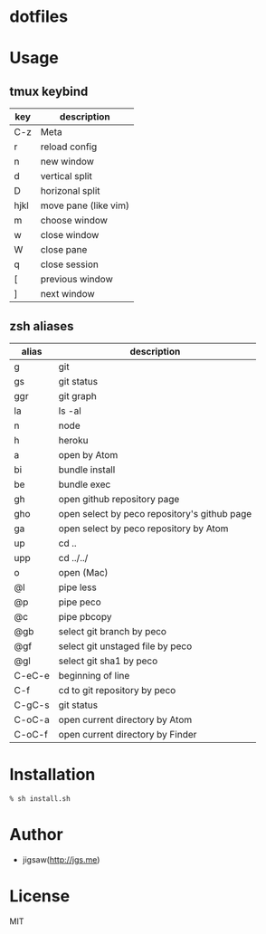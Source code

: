 dotfiles
========

# Usage

## tmux keybind

| key | description |
| --- | ----------- |
| C-z | Meta        |
| r   | reload config |
| n   | new window  |
| d   | vertical split |
| D   | horizonal split |
| hjkl| move pane (like vim) |
| m   | choose window |
| w   | close window |
| W   | close pane  |
| q   | close session |
| [   | previous window |
| ]   | next window |

## zsh aliases

| alias | description |
| ----- | ----------- |
| g     | git         |
| gs    | git status  |
| ggr   | git graph   |
| la    | ls -al      |
| n     | node        |
| h     | heroku      |
| a     | open by Atom|
| bi    | bundle install |
| be    | bundle exec |
| gh    | open github repository page |
| gho   | open select by peco repository's github page |
| ga    | open select by peco repository by Atom |
| up    | cd ..       |
| upp   | cd ../../   |
| o     | open (Mac)  |
| @l    | pipe less   |
| @p    | pipe peco   |
| @c    | pipe pbcopy |
| @gb   | select git branch by peco |
| @gf   | select git unstaged file by peco |
| @gl   | select git sha1 by peco |
| C-eC-e| beginning of line |
| C-f   | cd to git repository by peco |
| C-gC-s| git status  |
| C-oC-a| open current directory by Atom |
| C-oC-f| open current directory by Finder |

# Installation

```
% sh install.sh
```

# Author

* jigsaw(http://jgs.me)

# License

MIT
